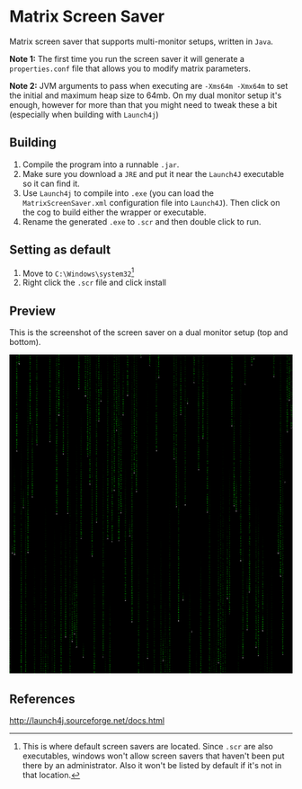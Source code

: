 # Matrix Screen Saver

Matrix screen saver that supports multi-monitor setups, written in `Java`.

**Note 1:** The first time you run the screen saver it will generate a `properties.conf` file that allows you to modify matrix parameters.

**Note 2:** JVM arguments to pass when executing are `-Xms64m -Xmx64m` to set the initial and maximum heap size to 64mb. On my dual monitor setup it's enough, however for more than that you might need to tweak these a bit (especially when building with `Launch4j`)

## Building

1. Compile the program into a runnable `.jar`.
2. Make sure you download a `JRE` and put it near the `Launch4J` executable so it can find it.
3. Use `Launch4j` to compile into `.exe` (you can load the `MatrixScreenSaver.xml` configuration file into `Launch4J`). Then click on the cog to build either the wrapper or executable.
4. Rename the generated `.exe` to `.scr` and then double click to run.

## Setting as default

1. Move to `C:\Windows\system32`[^1]
2. Right click the `.scr` file and click install

[^1]: This is where default screen savers are located. Since `.scr` are also executables, windows won't allow screen savers that haven't been put there by an administrator. Also it won't be listed by default if it's not in that location.

## Preview

This is the screenshot of the screen saver on a dual monitor setup (top and bottom).

![Matrix Screen Saver](./Preview.png)

## References

http://launch4j.sourceforge.net/docs.html

